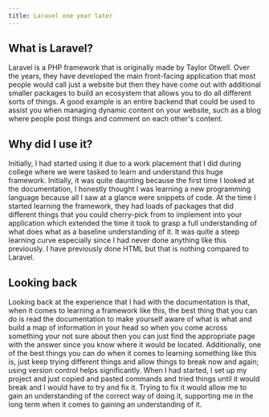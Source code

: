 ```yaml
---
title: Laravel one year later
---
```


## What is Laravel?

Laravel is a PHP framework that is originally made by Taylor Otwell. Over the years, they have developed the main front-facing application that most people would call just a website but then they have come out with additional smaller packages to build an ecosystem that allows you to do all different sorts of things. A good example is an entire backend that could be used to assist you when managing dynamic content on your website, such as a blog where people post things and comment on each other's content.

## Why did I use it?

Initially, I had started using it due to a work placement that I did during college where we were tasked to learn and understand this huge framework. Initially, it was quite daunting because the first time I looked at the documentation, I honestly thought I was learning a new programming language because all I saw at a glance were snippets of code. At the time I started learning the framework, they had loads of packages that did different things that you could cherry-pick from to implement into your application which extended the time it took to grasp a full understanding of what does what as a baseline understanding of it. It was quite a steep learning curve especially since I had never done anything like this previously. I have previously done HTML but that is nothing compared to Laravel.

## Looking back

Looking back at the experience that I had with the documentation is that, when it comes to learning a framework like this, the best thing that you can do is read the documentation to make yourself aware of what is what and build a map of information in your head so when you come across something your not sure about then you can just find the appropriate page with the answer since you know where it would be located. Additionally, one of the best things you can do when it comes to learning something like this is, just keep trying different things and allow things to break now and again; using version control helps significantly. When I had started, I set up my project and just copied and pasted commands and tried things until it would break and I would have to try and fix it. Trying to fix it would allow me to gain an understanding of the correct way of doing it, supporting me in the long term when it comes to gaining an understanding of it.
